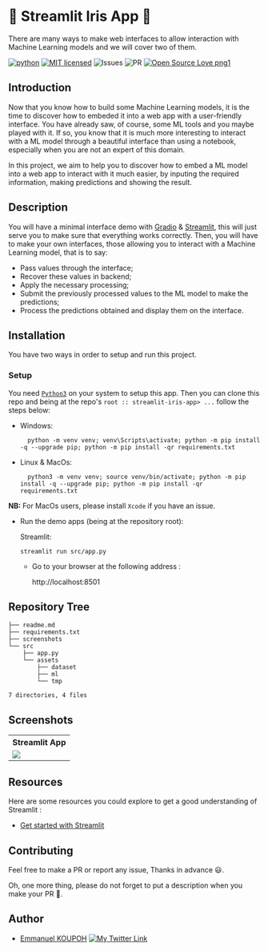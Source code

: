# 🚀 Streamlit Iris App 🚀

There are many ways to make web interfaces to allow interaction with Machine Learning models and we will cover two of them.

[![python](https://img.shields.io/badge/Python-3776AB?style=for-the-badge&logo=python&logoColor=white)](https://img.shields.io/badge/Python-3776AB?style=for-the-badge&logo=python&logoColor=white)
[![MIT licensed](https://img.shields.io/badge/license-mit-blue?style=for-the-badge&logo=appveyor)](./LICENSE)
![Issues](https://img.shields.io/github/issues/PapiHack/wimlds-demo?style=for-the-badge&logo=appveyor)
![PR](https://img.shields.io/github/issues-pr/PapiHack/wimlds-demo?style=for-the-badge&logo=appveyor)
[![Open Source Love png1](https://badges.frapsoft.com/os/v1/open-source.png?v=103)](https://github.com/ellerbrock/open-source-badges/)

## Introduction

Now that you know how to build some Machine Learning models, it is the time to discover how to embeded it into a web app with a user-friendly interface. You have already saw, of course, some ML tools and you maybe played with it. If so, you know that it is much more interesting to interact with a ML model through a beautiful interface than using a notebook, especially when you are not an expert of this domain.  

In this project, we aim to help you to discover how to embed a ML model into a web app to interact with it much easier, by inputing the required information, making predictions and showing the result.


## Description

You will have a minimal interface demo with [Gradio](https://gradio.app/) & [Streamlit](https://streamlit.io/), this will just serve you to make sure that everything works correctly. Then, you will have to make your own interfaces, those allowing you to interact with a Machine Learning model, that is to say:
- Pass values through the interface;
- Recover these values in backend;
- Apply the necessary processing;
- Submit the previously processed values to the ML model to make the predictions;
- Process the predictions obtained and display them on the interface.


## Installation

You have two ways in order to setup and run this project.

### Setup

You need [`Python3`](https://www.python.org/) on your system to setup this app. Then you can clone this repo and being at the repo's `root :: streamlit-iris-app> ...`  follow the steps below:

- Windows:
        
        python -m venv venv; venv\Scripts\activate; python -m pip install -q --upgrade pip; python -m pip install -qr requirements.txt  

- Linux & MacOs:
        
        python3 -m venv venv; source venv/bin/activate; python -m pip install -q --upgrade pip; python -m pip install -qr requirements.txt  


**NB:** For MacOs users, please install `Xcode` if you have an issue.

- Run the demo apps (being at the repository root):

  Streamlit: 

      streamlit run src/app.py

  - Go to your browser at the following address :
        
      http://localhost:8501

## Repository Tree
```.
├── readme.md
├── requirements.txt
├── screenshots
└── src
    ├── app.py
    └── assets
        ├── dataset
        ├── ml
        └── tmp

7 directories, 4 files
```
## Screenshots

<table>
    <tr>
        <th> Streamlit App </th>
    </tr>
    <tr>
        <td><img src="./screenshots/img001.png"/></td>
    </tr>
</table>

## Resources
Here are some resources you could explore to get a good understanding of Streamlit :
- [Get started with Streamlit](https://docs.streamlit.io/library/get-started/create-an-app)


## Contributing

Feel free to make a PR or report any issue, Thanks in advance 😃.

Oh, one more thing, please do not forget to put a description when you make your PR 🙂.

## Author

- [Emmanuel KOUPOH](https://www.linkedin.com/in/esa%C3%AFe-alain-emmanuel-dina-koupoh-7b974a17a/)
[![My Twitter Link](https://img.shields.io/twitter/follow/emmanuelkoupoh?style=social)](https://twitter.com/emmanuelkoupoh)
